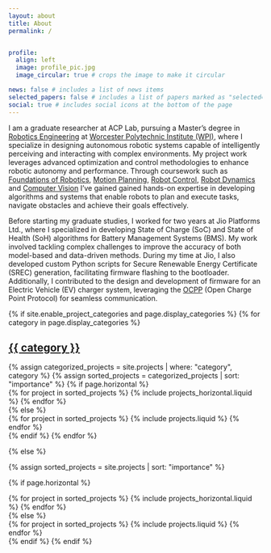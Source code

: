 ```yaml
---
layout: about
title: About
permalink: /


profile:
  align: left
  image: profile_pic.jpg
  image_circular: true # crops the image to make it circular

news: false # includes a list of news items
selected_papers: false # includes a list of papers marked as "selected={true}"
social: true # includes social icons at the bottom of the page
---
```

I am a graduate researcher at ACP Lab, pursuing a Master’s degree in [Robotics Engineering](https://www.wpi.edu/academics/departments/robotics-engineering) at [Worcester Polytechnic Institute (WPI)](https://www.wpi.edu/), where I specialize in designing autonomous robotic systems capable of intelligently perceiving and interacting with complex environments. My project work leverages advanced optimization and control methodologies to enhance robotic autonomy and performance. Through coursework such as [Foundations of Robotics](https://wpi-grad.cleancatalog.net/robotics-engineering-mechanical-engineering/rbe-500-me-527), [Motion Planning](https://wpi-grad.cleancatalog.net/robotics-engineering/rbe-550), [Robot Control](https://wpi-grad.cleancatalog.net/robotics-engineering/rbe-502), [Robot Dynamics](https://wpi-grad.cleancatalog.net/robotics-engineering-mechanical-engineering/rbe-501me-528) and [Computer Vision](https://pear.wpi.edu/teaching/rbe549/spring2025.html) I’ve gained gained hands-on expertise in developing algorithms and systems that enable robots to plan and execute tasks, navigate obstacles and achieve their goals effectively.

Before starting my graduate studies, I worked for two years at Jio Platforms Ltd., where I specialized in developing State of Charge (SoC) and State of Health (SoH) algorithms for Battery Management Systems (BMS). My work involved tackling complex challenges to improve the accuracy of both model-based and data-driven methods. During my time at Jio, I also developed custom Python scripts for Secure Renewable Energy Certificate (SREC) generation, facilitating firmware flashing to the bootloader. Additionally, I contributed to the design and development of firmware for an Electric Vehicle (EV) charger system, leveraging the [OCPP](https://openchargealliance.org/protocols/open-charge-point-protocol/) (Open Charge Point Protocol) for seamless communication.

<!-- Put your address / P.O. box / other info right below your picture. You can also disable any of these elements by editing `profile` property of the YAML header of your `_pages/about.md`. Edit `_bibliography/papers.bib` and Jekyll will render your [publications page](/al-folio/publications/) automatically. -->

<div class="projects">
{% if site.enable_project_categories and page.display_categories %}
  <!-- Display categorized projects -->
  {% for category in page.display_categories %}
  <a id="{{ category }}" href=".#{{ category }}">
    <h2 class="category">{{ category }}</h2>
  </a>
  {% assign categorized_projects = site.projects | where: "category", category %}
  {% assign sorted_projects = categorized_projects | sort: "importance" %}
  <!-- Generate cards for each project -->
  {% if page.horizontal %}
  <div class="container">
    <div class="row row-cols-1 row-cols-md-2">
    {% for project in sorted_projects %}
      {% include projects_horizontal.liquid %}
    {% endfor %}
    </div>
  </div>
  {% else %}
  <div class="row row-cols-1 row-cols-md-3">
    {% for project in sorted_projects %}
      {% include projects.liquid %}
    {% endfor %}
  </div>
  {% endif %}
  {% endfor %}

{% else %}

<!-- Display projects without categories -->

{% assign sorted_projects = site.projects | sort: "importance" %}

  <!-- Generate cards for each project -->

{% if page.horizontal %}

  <div class="container">
    <div class="row row-cols-1 row-cols-md-2">
    {% for project in sorted_projects %}
      {% include projects_horizontal.liquid %}
    {% endfor %}
    </div>
  </div>
  {% else %}
  <div class="row row-cols-1 row-cols-md-3">
    {% for project in sorted_projects %}
      {% include projects.liquid %}
    {% endfor %}
  </div>
  {% endif %}
{% endif %}
</div>